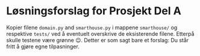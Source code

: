 # Løsningsforslag for Prosjekt Del A

Kopier filene `domain.py` and `smarthouse.py` i mappene `smarthouse/` og respektive `tests/` ved å eventuelt overskrive de eksisterende filene.
Etterpå skulle testene være grønne :wink:.
Detter er som sagt bare et forslag: Du står fritt å gjøre egne tilpasninger.